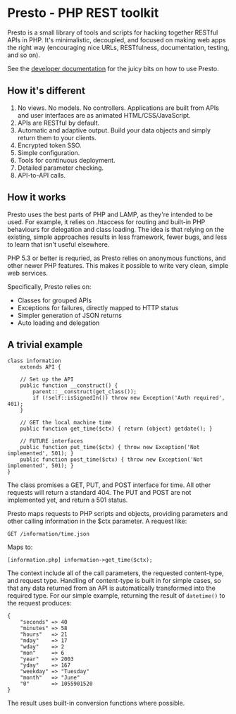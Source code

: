 Presto - PHP REST toolkit
=========================

Presto is a small library of tools and scripts for hacking together RESTful APIs in PHP. It's minimalistic, decoupled, and focused on making web apps the right way (encouraging nice URLs, RESTfulness, documentation, testing, and so on).

See the [developer documentation](docs/index.md) for the juicy bits on how to use Presto.

How it's different
------------------

1. No views. No models. No controllers. Applications are built from APIs and user interfaces are as animated HTML/CSS/JavaScript.
2. APIs are RESTful by default.
3. Automatic and adaptive output. Build your data objects and simply return them to your clients.
4. Encrypted token SSO.
5. Simple configuration.
6. Tools for continuous deployment.
7. Detailed parameter checking.
8. API-to-API calls.

How it works
------------

Presto uses the best parts of PHP and LAMP, as they're intended to be used. For example, it relies on .htaccess for routing and built-in PHP behaviours for delegation and class loading. The idea is that relying on the existing, simple approaches results in less framework, fewer bugs, and less to learn that isn't useful elsewhere.

PHP 5.3 or better is requried, as Presto relies on anonymous functions, and other newer PHP features. This makes it possible to write very clean, simple web services.

Specifically, Presto relies on:

* Classes for grouped APIs
* Exceptions for failures, directly mapped to HTTP status
* Simpler generation of JSON returns
* Auto loading and delegation


A trivial example
-----------------

	class information 
		extends API {
		
		// Set up the API
		public function __construct() {
			parent::__construct(get_class());	
			if (!self::isSignedIn()) throw new Exception('Auth required', 401);
		}
		
		// GET the local machine time
		public function get_time($ctx) { return (object) getdate(); }
		
		// FUTURE interfaces
		public function put_time($ctx) { throw new Exception('Not implemented', 501); }
		public function post_time($ctx) { throw new Exception('Not implemented', 501); }
	}

The class promises a GET, PUT, and POST interface for time. All other requests will return a standard 404. The PUT and POST are not implemented yet, and return a 501 status.

Presto maps requests to PHP scripts and objects, providing parameters and other calling information in the $ctx parameter. A request like:

	GET /information/time.json
	
Maps to:

	[information.php] information->get_time($ctx);
	
The context include all of the call parameters, the requested content-type, and request type. Handling of content-type is built in for simple cases, so that any data returned from an API is automatically transformed into the required type. For our simple example, returning the result of `datetime()` to the request produces:

	{
		"seconds" => 40
	    "minutes" => 58
	    "hours"   => 21
	    "mday"    => 17
	    "wday"    => 2
	    "mon"     => 6
	    "year"    => 2003
	    "yday"    => 167
	    "weekday" => "Tuesday"
	    "month"   => "June"
	    "0"       => 1055901520
	}

The result uses built-in conversion functions where possible.